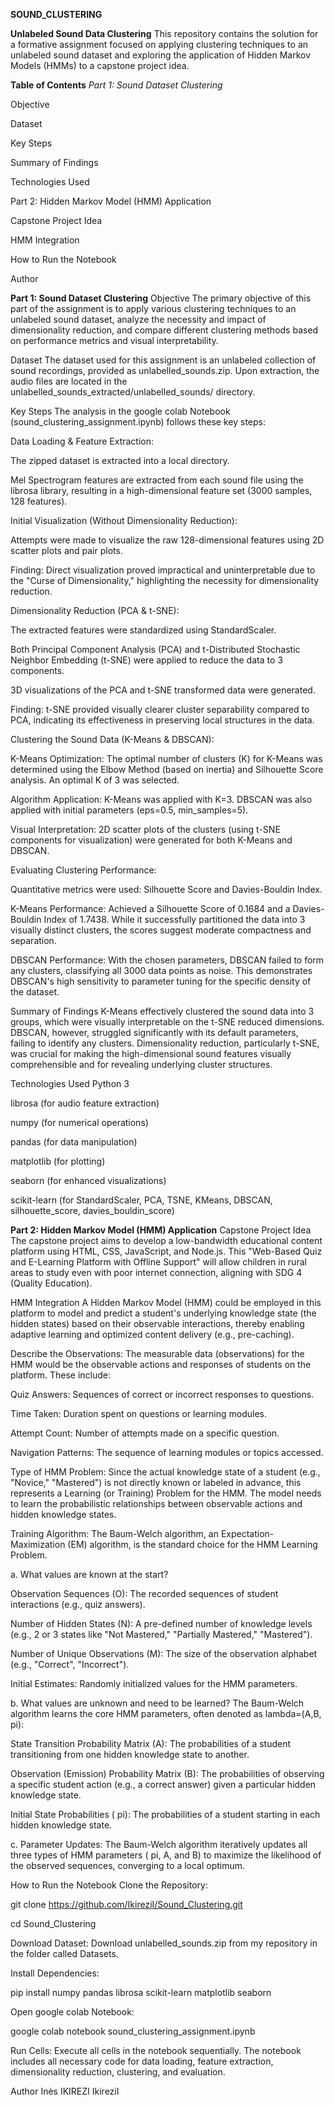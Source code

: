 **SOUND_CLUSTERING**



**Unlabeled Sound Data Clustering**
This repository contains the solution for a formative assignment focused on applying clustering techniques to an unlabeled sound dataset and exploring the application of Hidden Markov Models (HMMs) to a capstone project idea.

**Table of Contents**
*Part 1: Sound Dataset Clustering*

Objective

Dataset

Key Steps

Summary of Findings

Technologies Used

Part 2: Hidden Markov Model (HMM) Application

Capstone Project Idea

HMM Integration

How to Run the Notebook

Author

**Part 1: Sound Dataset Clustering**
Objective
The primary objective of this part of the assignment is to apply various clustering techniques to an unlabeled sound dataset, analyze the necessity and impact of dimensionality reduction, and compare different clustering methods based on performance metrics and visual interpretability.

Dataset
The dataset used for this assignment is an unlabeled collection of sound recordings, provided as unlabelled_sounds.zip. Upon extraction, the audio files are located in the unlabelled_sounds_extracted/unlabelled_sounds/ directory.

Key Steps
The analysis in the google colab Notebook (sound_clustering_assignment.ipynb) follows these key steps:

Data Loading & Feature Extraction:

The zipped dataset is extracted into a local directory.

Mel Spectrogram features are extracted from each sound file using the librosa library, resulting in a high-dimensional feature set (3000 samples, 128 features).

Initial Visualization (Without Dimensionality Reduction):

Attempts were made to visualize the raw 128-dimensional features using 2D scatter plots and pair plots.

Finding: Direct visualization proved impractical and uninterpretable due to the "Curse of Dimensionality," highlighting the necessity for dimensionality reduction.

Dimensionality Reduction (PCA & t-SNE):

The extracted features were standardized using StandardScaler.

Both Principal Component Analysis (PCA) and t-Distributed Stochastic Neighbor Embedding (t-SNE) were applied to reduce the data to 3 components.

3D visualizations of the PCA and t-SNE transformed data were generated.

Finding: t-SNE provided visually clearer cluster separability compared to PCA, indicating its effectiveness in preserving local structures in the data.

Clustering the Sound Data (K-Means & DBSCAN):

K-Means Optimization: The optimal number of clusters (K) for K-Means was determined using the Elbow Method (based on inertia) and Silhouette Score analysis. An optimal K of 3 was selected.

Algorithm Application: K-Means was applied with K=3. DBSCAN was also applied with initial parameters (eps=0.5, min_samples=5).

Visual Interpretation: 2D scatter plots of the clusters (using t-SNE components for visualization) were generated for both K-Means and DBSCAN.

Evaluating Clustering Performance:

Quantitative metrics were used: Silhouette Score and Davies-Bouldin Index.

K-Means Performance: Achieved a Silhouette Score of 0.1684 and a Davies-Bouldin Index of 1.7438. While it successfully partitioned the data into 3 visually distinct clusters, the scores suggest moderate compactness and separation.

DBSCAN Performance: With the chosen parameters, DBSCAN failed to form any clusters, classifying all 3000 data points as noise. This demonstrates DBSCAN's high sensitivity to parameter tuning for the specific density of the dataset.

Summary of Findings
K-Means effectively clustered the sound data into 3 groups, which were visually interpretable on the t-SNE reduced dimensions. DBSCAN, however, struggled significantly with its default parameters, failing to identify any clusters. Dimensionality reduction, particularly t-SNE, was crucial for making the high-dimensional sound features visually comprehensible and for revealing underlying cluster structures.

Technologies Used
Python 3

librosa (for audio feature extraction)

numpy (for numerical operations)

pandas (for data manipulation)

matplotlib (for plotting)

seaborn (for enhanced visualizations)

scikit-learn (for StandardScaler, PCA, TSNE, KMeans, DBSCAN, silhouette_score, davies_bouldin_score)

**Part 2: Hidden Markov Model (HMM) Application**
Capstone Project Idea
The capstone project aims to develop a low-bandwidth educational content platform using HTML, CSS, JavaScript, and Node.js. This "Web-Based Quiz and E-Learning Platform with Offline Support" will allow children in rural areas to study even with poor internet connection, aligning with SDG 4 (Quality Education).

HMM Integration
A Hidden Markov Model (HMM) could be employed in this platform to model and predict a student's underlying knowledge state (the hidden states) based on their observable interactions, thereby enabling adaptive learning and optimized content delivery (e.g., pre-caching).

Describe the Observations:
The measurable data (observations) for the HMM would be the observable actions and responses of students on the platform. These include:

Quiz Answers: Sequences of correct or incorrect responses to questions.

Time Taken: Duration spent on questions or learning modules.

Attempt Count: Number of attempts made on a specific question.

Navigation Patterns: The sequence of learning modules or topics accessed.

Type of HMM Problem:
Since the actual knowledge state of a student (e.g., "Novice," "Mastered") is not directly known or labeled in advance, this represents a Learning (or Training) Problem for the HMM. The model needs to learn the probabilistic relationships between observable actions and hidden knowledge states.

Training Algorithm:
The Baum-Welch algorithm, an Expectation-Maximization (EM) algorithm, is the standard choice for the HMM Learning Problem.

a. What values are known at the start?

Observation Sequences (O): The recorded sequences of student interactions (e.g., quiz answers).

Number of Hidden States (N): A pre-defined number of knowledge levels (e.g., 2 or 3 states like "Not Mastered," "Partially Mastered," "Mastered").

Number of Unique Observations (M): The size of the observation alphabet (e.g., "Correct", "Incorrect").

Initial Estimates: Randomly initialized values for the HMM parameters.

b. What values are unknown and need to be learned?
The Baum-Welch algorithm learns the core HMM parameters, often denoted as 
lambda=(A,B,
pi):

State Transition Probability Matrix (A): The probabilities of a student transitioning from one hidden knowledge state to another.

Observation (Emission) Probability Matrix (B): The probabilities of observing a specific student action (e.g., a correct answer) given a particular hidden knowledge state.

Initial State Probabilities (
pi): The probabilities of a student starting in each hidden knowledge state.

c. Parameter Updates:
The Baum-Welch algorithm iteratively updates all three types of HMM parameters (
pi, A, and B) to maximize the likelihood of the observed sequences, converging to a local optimum.

How to Run the Notebook
Clone the Repository:

git clone https://github.com/IkireziI/Sound_Clustering.git

cd Sound_Clustering

Download Dataset: Download unlabelled_sounds.zip from my repository in the folder called Datasets.

Install Dependencies:

pip install numpy pandas librosa scikit-learn matplotlib seaborn

Open google colab Notebook:

google colab notebook sound_clustering_assignment.ipynb

Run Cells: Execute all cells in the notebook sequentially. The notebook includes all necessary code for data loading, feature extraction, dimensionality reduction, clustering, and evaluation.





Author
Inès IKIREZI
IkireziI
